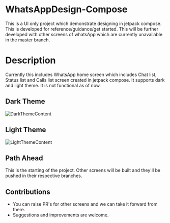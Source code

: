 # WhatsAppDesign-Compose
This is a UI only project which demonstrate designing in jetpack compose. This is developed for reference/guidance/get started.
This will be further developed with other screens of whatsApp which are currently unavailable in the master branch.

# Description
Currently this includes WhatsApp home screen which includes Chat list, Status list and Calls list screen created in jetpack compose.
It supports dark and light theme. It is not functional as of now.

## Dark Theme
![DarkThemeContent](https://user-images.githubusercontent.com/4559525/235349516-a9fb7d02-bd78-4162-a9ad-b46786a558bb.png)

## Light Theme
![LightThemeContent](https://user-images.githubusercontent.com/4559525/235349526-dbfe06e1-455e-4699-bc16-17685efa26b3.png)

## Path Ahead
This is the starting of the project. Other screens will be built and they'll be pushed in their respective branches.

## Contributions
- You can raise PR's for other screens and we can take it forward from there.
- Suggestions and improvements are welcome.
